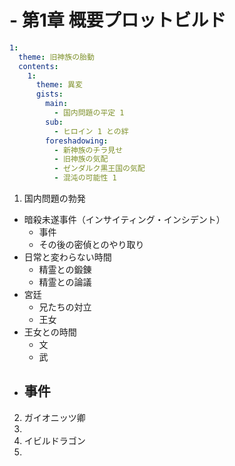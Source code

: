# - 第1章 概要プロットビルド
``` yaml
1:
  theme: 旧神族の胎動
  contents:
    1:
      theme: 異変
      gists:
        main:
          - 国内問題の平定 1
        sub:
          - ヒロイン 1 との絆
        foreshadowing:
          - 新神族のチラ見せ
          - 旧神族の気配
          - ゼンダルク黒王国の気配
          - 混沌の可能性 1
```
1. 国内問題の勃発
  - 暗殺未遂事件（インサイティング・インシデント）
    - 事件
    - その後の密偵とのやり取り
  - 日常と変わらない時間
    - 精霊との鍛錬
    - 精霊との論議
  - 宮廷
    - 兄たちの対立
    - 王女
  - 王女との時間
    - 文
    - 武
  - 事件
    - 
2. ガイオニッツ卿
  1. 
3. イビルドラゴン
  1. 
